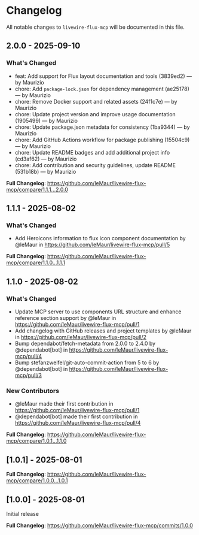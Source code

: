 # Changelog

All notable changes to `livewire-flux-mcp` will be documented in this file.

## 2.0.0 - 2025-09-10

### What's Changed

* feat: Add support for Flux layout documentation and tools (3839ed2) — by Maurizio
* chore: Add `package-lock.json` for dependency management (ae25178) — by Maurizio
* chore: Remove Docker support and related assets (24f1c7e) — by Maurizio
* chore: Update project version and improve usage documentation (1905499) — by Maurizio
* chore: Update package.json metadata for consistency (1ba9344) — by Maurizio
* chore: Add GitHub Actions workflow for package publishing (15504c9) — by Maurizio
* chore: Update README badges and add additional project info (cd3af62) — by Maurizio
* chore: Add contribution and security guidelines, update README (531b18b) — by Maurizio

**Full Changelog**: https://github.com/leMaur/livewire-flux-mcp/compare/1.1.1...2.0.0

## 1.1.1 - 2025-08-02

### What's Changed

* Add Heroicons information to flux icon component documentation by @leMaur in https://github.com/leMaur/livewire-flux-mcp/pull/5

**Full Changelog**: https://github.com/leMaur/livewire-flux-mcp/compare/1.1.0...1.1.1

## 1.1.0 - 2025-08-02

### What's Changed

* Update MCP server to use components URL structure and enhance reference section support by @leMaur in https://github.com/leMaur/livewire-flux-mcp/pull/1
* Add changelog with GitHub releases and project templates by @leMaur in https://github.com/leMaur/livewire-flux-mcp/pull/2
* Bump dependabot/fetch-metadata from 2.0.0 to 2.4.0 by @dependabot[bot] in https://github.com/leMaur/livewire-flux-mcp/pull/4
* Bump stefanzweifel/git-auto-commit-action from 5 to 6 by @dependabot[bot] in https://github.com/leMaur/livewire-flux-mcp/pull/3

### New Contributors

* @leMaur made their first contribution in https://github.com/leMaur/livewire-flux-mcp/pull/1
* @dependabot[bot] made their first contribution in https://github.com/leMaur/livewire-flux-mcp/pull/4

**Full Changelog**: https://github.com/leMaur/livewire-flux-mcp/compare/1.0.1...1.1.0

## [1.0.1] - 2025-08-01

**Full Changelog**: https://github.com/leMaur/livewire-flux-mcp/compare/1.0.0...1.0.1

## [1.0.0] - 2025-08-01

Initial release

**Full Changelog**: https://github.com/leMaur/livewire-flux-mcp/commits/1.0.0
